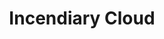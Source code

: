 ---
title: "Incendiary Cloud"
permalink: /spells/incendiary-cloud/
tags:
  - Spell
  - 8th Level
  - Conjuration
  - Damage
  - Fire
available_for:
  - Sorcerer
  - Wizard
level: "8th Level"
school: "Conjuration"
range: "150 ft"
area: "20 ft"
shape: "Sphere"
comp:
  - V
  - S
duration: "1 Minute"
concentration: true
attack: "DEX Save"
effect: "Fire"
description: |
  A swirling cloud of smoke shot through with white-hot embers appears in a 20-foot-radius sphere centered on a point within range. The cloud spreads around corners and is heavily obscured. It lasts for the duration or until a wind of moderate or greater speed (at least 10 miles per hour) disperses it.

  When the cloud appears, each creature in it must make a dexterity saving throw. A creature takes 10d8 fire damage on a failed save, or half as much damage on a successful one. A creature must also make this saving throw when it enters the spell's area for the first time on a turn or ends its turn there.

  The cloud moves 10 feet directly away from you in a direction that you choose at the start of each of your turns.
excerpt: "A swirling cloud of smoke shot through with white-hot embers appears in a 20-foot-radius sphere centered on a point within range."
source: "Basic Rules"
---